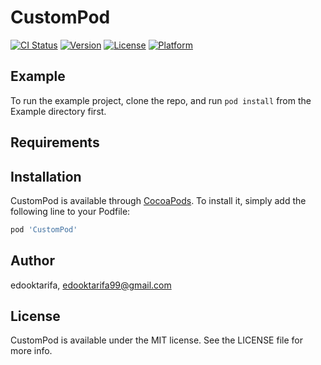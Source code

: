 # CustomPod

[![CI Status](https://img.shields.io/travis/edooktarifa/CustomPod.svg?style=flat)](https://travis-ci.org/edooktarifa/CustomPod)
[![Version](https://img.shields.io/cocoapods/v/CustomPod.svg?style=flat)](https://cocoapods.org/pods/CustomPod)
[![License](https://img.shields.io/cocoapods/l/CustomPod.svg?style=flat)](https://cocoapods.org/pods/CustomPod)
[![Platform](https://img.shields.io/cocoapods/p/CustomPod.svg?style=flat)](https://cocoapods.org/pods/CustomPod)

## Example

To run the example project, clone the repo, and run `pod install` from the Example directory first.

## Requirements

## Installation

CustomPod is available through [CocoaPods](https://cocoapods.org). To install
it, simply add the following line to your Podfile:

```ruby
pod 'CustomPod'
```

## Author

edooktarifa, edooktarifa99@gmail.com

## License

CustomPod is available under the MIT license. See the LICENSE file for more info.
